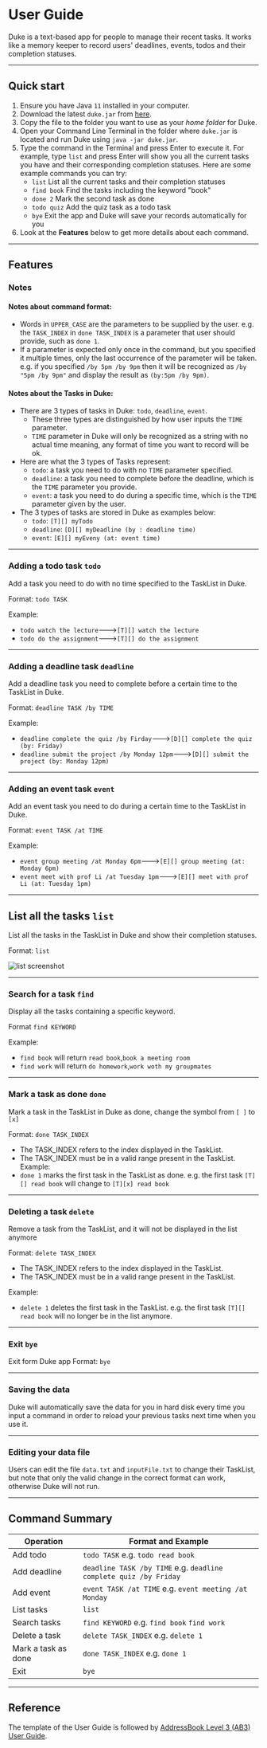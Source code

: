 # User Guide
Duke is a text-based app for people to manage their recent tasks. It works like a memory keeper to record users' deadlines, events, todos and their completion statuses.
***
## Quick start

1. Ensure you have Java `11` installed in your computer.
2. Download the latest `duke.jar` from [here](https://github.com/LilyDaytoy/ip/releases/tag/A-Release).
3. Copy the file to the folder you want to use as your *home folder* for Duke.
4. Open your Command Line Terminal in the folder where `duke.jar` is located and run Duke using `java -jar duke.jar`.
5. Type the command in the Terminal and press Enter to execute it. For example, type `list` and press Enter will show you all the current tasks you have and their corresponding completion statuses.
   Here are some example commands you can try:
    * `list` List all the current tasks and their completion statuses
    * `find book` Find the tasks including the keyword "book"
    * `done 2` Mark the second task as done
    * `todo quiz` Add the quiz task as a todo task
    * `bye` Exit the app and Duke will save your records automatically for you
6. Look at the **Features** below to get more details about each command.
***
## Features

### Notes

#### Notes about command format:
* Words in `UPPER_CASE` are the parameters to be supplied by the user. e.g. the `TASK_INDEX` in `done TASK_INDEX` is a parameter that user should provide, such as `done 1`.
* If a parameter is expected only once in the command, but you specified it multiple times, only the last occurrence of the parameter will be taken. e.g. if you specified `/by 5pm /by 9pm` then it will be recognized as `/by "5pm /by 9pm"` and display the result as `(by:5pm /by 9pm)`.

#### Notes about the Tasks in Duke:
* There are 3 types of tasks in Duke: `todo`, `deadline`, `event`.
  * These three types are distinguished by how user inputs the `TIME` parameter.
  * `TIME` parameter in Duke will only be recognized as a string with no actual time meaning, any format of time you want to record will be ok.
* Here are what the 3 types of Tasks represent:
  * `todo`: a task you need to do with no `TIME` parameter specified.
  * `deadline`: a task you need to complete before the deadline, which is the `TIME` parameter you provide.
  * `event`: a task you need to do during a specific time, which is the `TIME` parameter given by the user.
* The 3 types of tasks are stored in Duke as examples below:
  * `todo`: `[T][] myTodo`
  * `deadline`: `[D][] myDeadline (by : deadline time)`
  * `event`: `[E][] myEveny (at: event time)`
___

### Adding a todo task `todo`
Add a task you need to do with no time specified to the TaskList in Duke.

Format: `todo TASK`

Example:
* `todo watch the lecture`--->`[T][] watch the lecture`
* `todo do the assignment`--->`[T][] do the assignment`
___

### Adding a deadline task `deadline`
Add a deadline task you need to complete before a certain time to the TaskList in Duke.

Format: `deadline TASK /by TIME`

Example: 
* `deadline complete the quiz /by Firday`--->`[D][] complete the quiz (by: Friday)`
* `deadline submit the project /by Monday 12pm`--->`[D][] submit the project (by: Monday 12pm)`
___

### Adding an event task `event`
Add an event task you need to do during a certain time to the TaskList in Duke.

Format: `event TASK /at TIME`

Example:
* `event group meeting /at Monday 6pm`--->`[E][] group meeting (at: Monday 6pm)`
* `event meet with prof Li /at Tuesday 1pm`--->`[E][] meet with prof Li (at: Tuesday 1pm)`
___

## List all the tasks `list`
List all the tasks in the TaskList in Duke and show their completion statuses.

Format: `list`

![list screenshot](https://i.postimg.cc/Y9PYmcPW/2021-09-29-5-20-42.png)
___

### Search for a task `find`
Display all the tasks containing a specific keyword.

Format `find KEYWORD`

Example:
* `find book` will return `read book`,`book a meeting room`
* `find work` will return `do homework`,`work woth my groupmates`
___

### Mark a task as done `done`
Mark a task in the TaskList in Duke as done, change the symbol from `[ ]` to `[x]`

Format: `done TASK_INDEX`
* The TASK_INDEX refers to the index displayed in the TaskList.
* The TASK_INDEX must be in a valid range present in the TaskList.
Example:
* `done 1` marks the first task in the TaskList as done. e.g. the first task `[T][] read book` will change to `[T][x] read book`
___

### Deleting a task `delete`
Remove a task from the TaskList, and it will not be displayed in the list anymore

Format: `delete TASK_INDEX`
* The TASK_INDEX refers to the index displayed in the TaskList.
* The TASK_INDEX must be in a valid range present in the TaskList.

Example:
* `delete 1` deletes the first task in the TaskList. e.g. the first task `[T][] read book` will no longer be in the list anymore.
___

### Exit `bye`
Exit form Duke app
Format: `bye`
___

### Saving the data
Duke will automatically save the data for you in hard disk every time you input a command in order to reload your previous tasks next time when you use it.
___

### Editing your data file
Users can edit the file `data.txt` and `inputFile.txt` to change their TaskList, but note that only the valid change in the correct format can work, otherwise Duke will not run.
***

## Command Summary

Operation | Format and Example
--------- | -----------
Add todo | `todo TASK`  e.g. `todo read book`
Add deadline| `deadline TASK /by TIME` e.g. `deadline complete quiz /by Friday`
Add event | `event TASK /at TIME` e.g. `event meeting /at Monday`
List tasks |  `list`
Search tasks | `find KEYWORD` e.g. `find book` `find work`
Delete a task | `delete TASK_INDEX` e.g. `delete 1`
Mark a task as done | `done TASK_INDEX` e.g. `done 1`
Exit | `bye`
***

## Reference
The template of the User Guide is followed by [AddressBook Level 3 (AB3) User Guide](https://se-education.org/addressbook-level3/UserGuide.html#editing-a-person--edit).
